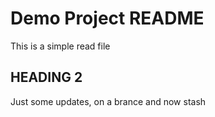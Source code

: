 # Demo Project README

This is a simple read file

## HEADING 2

Just some updates, on a brance and now stash